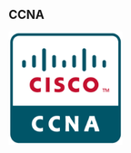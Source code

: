 ## CCNA 
<a href="link"><img src="https://github.com/amin-amani/CCNA/blob/main/doc/CCNA.png" alt="CCNA ||" width="200"/></a>

